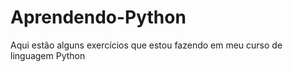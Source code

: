 # Aprendendo-Python
Aqui estão alguns exercícios que estou fazendo em meu curso de linguagem Python
